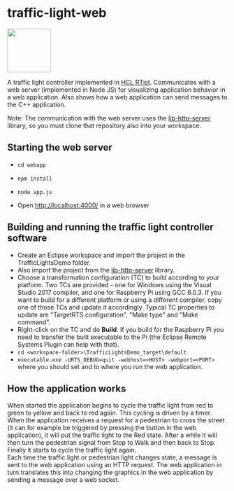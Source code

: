 # traffic-light-web
<img src="https://github.com/hcl-pnp-rtist/traffic-light-web/blob/master/webapp/public/images/screenshot.png" width="100" height="100">

A traffic light controller implemented in [HCL RTist](https://www.devops-community.com/realtime-software-tooling-rtist.html). Communicates with a web server (implemented in Node JS) for visualizing application behavior in a web application. Also shows how a web application can send messages to the C++ application.

Note: The communication with the web server uses the [lib-http-server](https://github.com/hcl-pnp-rtist/lib-http-server) library, so you must clone that repository also into your workspace.

## Starting the web server
* `cd webapp`

* `npm install`

* `node app.js`

* Open [http://localhost:4000/](http://localhost:4000/) in a web browser

## Building and running the traffic light controller software
* Create an Eclipse workspace and import the project in the TrafficLightsDemo folder.
* Also import the project from the [lib-http-server](https://github.com/hcl-pnp-rtist/lib-http-server) library.
* Choose a transformation configuration (TC) to build according to your platform. Two TCs are provided - one for Windows using the Visual Studio 2017 compiler, and one for Raspberry Pi using GCC 6.0.3. If you want to build for a different platform or using a different compiler, copy one of those TCs and update it accordingly. Typical TC properties to update are "TargetRTS configuration", "Make type" and "Make command".
* Right-click on the TC and do **Build**. If you build for the Raspberry Pi you need to transfer the built executable to the Pi (the Eclipse Remote Systems Plugin can help with that).
* `cd <workspace-folder>\TrafficLightsDemo_target\default`
* `executable.exe -URTS_DEBUG=quit -webhost=<HOST> -webport=<PORT>` where you should set <HOST> and <PORT> to where you run the web application.

## How the application works
When started the application begins to cycle the traffic light from red to green to yellow and back to red again. This cycling is driven by a timer. When the application receives a request for a pedestrian to cross the street (it can for example be triggered by pressing the button in the web application), it will put the traffic light to the Red state. After a while it will then turn the pedestrian signal from Stop to Walk and then back to Stop. Finally it starts to cycle the traffic light again.  
Each time the traffic light or pedestrian light changes state, a message is sent to the web application using an HTTP request. The web application in turn translates this into changing the graphics in the web application by sending a message over a web socket.


